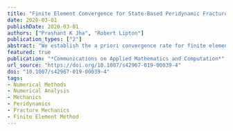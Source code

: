 ```yaml
---
title: "Finite Element Convergence for State-Based Peridynamic Fracture Models"
date: 2020-03-01
publishDate: 2020-03-01
authors: ["Prashant K Jha", "Robert Lipton"]
publication_types: ["2"]
abstract: "We establish the a priori convergence rate for finite element approximations of a class of nonlocal nonlinear fracture models. We consider state-based peridynamic models where the force at a material point is due to both the strain between two points and the change in volume inside the domain of the nonlocal interaction. The pairwise interactions between points are mediated by a bond potential of multi-well type while multi-point interactions are associated with the volume change mediated by a hydrostatic strain potential. The hydrostatic potential can either be a quadratic function, delivering a linear force–strain relation, or a multi-well type that can be associated with the material degradation and cavitation. We first show the well-posedness of the peridynamic formulation and that peridynamic evolutions exist in the Sobolev space $H^2$. We show that the finite element approximations converge to the $H^2$ solutions uniformly as measured in the mean square norm. For linear continuous finite elements, the convergence rate is shown to be $C_t \\Delta t + C_s h^2∕\\epsilon^2$, where $\\epsilon$ is the size of the horizon, $h$ is the mesh size, and $\\Delta t$ is the size of the time step. The constants $C_t$ and $C_s$ are independent of $\\Delta t$ and $h$ and may depend on $\\epsilon$ through the norm of the exact solution. We demonstrate the stability of the semi-discrete approximation. The stability of the fully discrete approximation is shown for the linearized peridynamic force. We present numerical simulations with the dynamic crack propagation that support the the- oretical convergence rate."
featured: true
publication: "*Communications on Applied Mathematics and Computation*"
url_source: "https://doi.org/10.1007/s42967-019-00039-4"
doi: "10.1007/s42967-019-00039-4"
tags:
- Numerical Methods
- Numerical Analysis
- Mechanics
- Peridynamics
- Fracture Mechanics
- Finite Element Method
---
```


